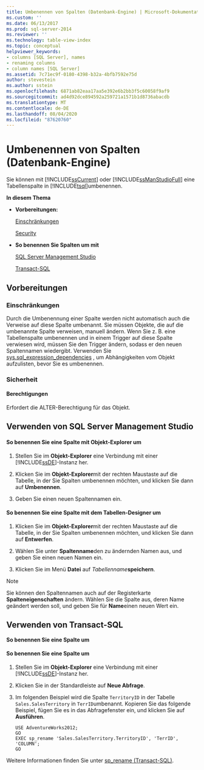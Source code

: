 ```yaml
---
title: Umbenennen von Spalten (Datenbank-Engine) | Microsoft-Dokumentation
ms.custom: ''
ms.date: 06/13/2017
ms.prod: sql-server-2014
ms.reviewer: ''
ms.technology: table-view-index
ms.topic: conceptual
helpviewer_keywords:
- columns [SQL Server], names
- renaming columns
- column names [SQL Server]
ms.assetid: 7c71ec9f-0180-4398-b32a-4bfb7592e75d
author: stevestein
ms.author: sstein
ms.openlocfilehash: 6871ab82eaa17aa5e392e6b2bb3f5c60058f9af9
ms.sourcegitcommit: ad4d92dce894592a259721a1571b1d8736abacdb
ms.translationtype: MT
ms.contentlocale: de-DE
ms.lasthandoff: 08/04/2020
ms.locfileid: "87620760"
---
```

# <a name="rename-columns-database-engine"></a>Umbenennen von Spalten (Datenbank-Engine)
  Sie können mit [!INCLUDE[ssCurrent](../../includes/sscurrent-md.md)] oder [!INCLUDE[ssManStudioFull](../../includes/ssmanstudiofull-md.md)] eine Tabellenspalte in [!INCLUDE[tsql](../../includes/tsql-md.md)]umbenennen.  
  
 **In diesem Thema**  
  
-   **Vorbereitungen:**  
  
     [Einschränkungen](#Restrictions)  
  
     [Security](#Security)  
  
-   **So benennen Sie Spalten um mit**  
  
     [SQL Server Management Studio](#SSMSProcedure)  
  
     [Transact-SQL](#TsqlProcedure)  
  
##  <a name="before-you-begin"></a><a name="BeforeYouBegin"></a> Vorbereitungen  
  
###  <a name="limitations-and-restrictions"></a><a name="Restrictions"></a> Einschränkungen  
 Durch die Umbenennung einer Spalte werden nicht automatisch auch die Verweise auf diese Spalte umbenannt. Sie müssen Objekte, die auf die umbenannte Spalte verweisen, manuell ändern. Wenn Sie z. B. eine Tabellenspalte umbenennen und in einem Trigger auf diese Spalte verwiesen wird, müssen Sie den Trigger ändern, sodass er den neuen Spaltennamen wiedergibt. Verwenden Sie [sys.sql_expression_dependencies](/sql/relational-databases/system-catalog-views/sys-sql-expression-dependencies-transact-sql) , um Abhängigkeiten vom Objekt aufzulisten, bevor Sie es umbenennen.  
  
###  <a name="security"></a><a name="Security"></a> Sicherheit  
  
####  <a name="permissions"></a><a name="Permissions"></a> Berechtigungen  
 Erfordert die ALTER-Berechtigung für das Objekt.  
  
##  <a name="using-sql-server-management-studio"></a><a name="SSMSProcedure"></a> Verwenden von SQL Server Management Studio  
  
#### <a name="to-rename-a-column-using-object-explorer"></a>So benennen Sie eine Spalte mit Objekt-Explorer um  
  
1.  Stellen Sie im **Objekt-Explorer** eine Verbindung mit einer [!INCLUDE[ssDE](../../includes/ssde-md.md)]-Instanz her.  
  
2.  Klicken Sie im **Objekt-Explorer**mit der rechten Maustaste auf die Tabelle, in der Sie Spalten umbenennen möchten, und klicken Sie dann auf **Umbenennen**.  
  
3.  Geben Sie einen neuen Spaltennamen ein.  
  
#### <a name="to-rename-a-column-using-table-designer"></a>So benennen Sie eine Spalte mit dem Tabellen-Designer um  
  
1.  Klicken Sie im **Objekt-Explorer**mit der rechten Maustaste auf die Tabelle, in der Sie Spalten umbenennen möchten, und klicken Sie dann auf **Entwerfen**.  
  
2.  Wählen Sie unter **Spaltenname**den zu ändernden Namen aus, und geben Sie einen neuen Namen ein.  
  
3.  Klicken Sie im Menü **Datei** auf _Tabellenname_**speichern**.  
  
> [!NOTE]  
>  Sie können den Spaltennamen auch auf der Registerkarte **Spalteneigenschaften** ändern. Wählen Sie die Spalte aus, deren Name geändert werden soll, und geben Sie für **Name**einen neuen Wert ein.  
  
##  <a name="using-transact-sql"></a><a name="TsqlProcedure"></a> Verwenden von Transact-SQL  
 **So benennen Sie eine Spalte um**  
  
#### <a name="to-rename-a-column"></a>So benennen Sie eine Spalte um  
  
1.  Stellen Sie im **Objekt-Explorer** eine Verbindung mit einer [!INCLUDE[ssDE](../../includes/ssde-md.md)]-Instanz her.  
  
2.  Klicken Sie in der Standardleiste auf **Neue Abfrage**.  
  
3.  Im folgenden Beispiel wird die Spalte `TerritoryID` in der Tabelle `Sales.SalesTerritory` in `TerrID`umbenannt. Kopieren Sie das folgende Beispiel, fügen Sie es in das Abfragefenster ein, und klicken Sie auf **Ausführen**.  
  
    ```  
    USE AdventureWorks2012;  
    GO  
    EXEC sp_rename 'Sales.SalesTerritory.TerritoryID', 'TerrID', 'COLUMN';  
    GO  
    ```  
  
 Weitere Informationen finden Sie unter [sp_rename &#40;Transact-SQL&#41;](/sql/relational-databases/system-stored-procedures/sp-rename-transact-sql).  
  
  

